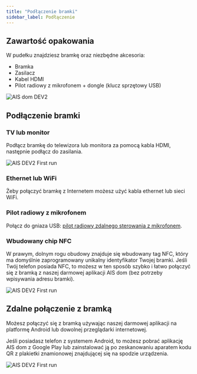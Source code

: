 ```yaml
---
title: "Podłączenie bramki"
sidebar_label: Podłączenie
---
```


## Zawartość opakowania

W pudełku znajdziesz bramkę oraz niezbędne akcesoria:

 * Bramka
 * Zasilacz
 * Kabel HDMI
 * Pilot radiowy z mikrofonem + dongle (klucz sprzętowy USB)

![AIS dom DEV2](/img/en/bramka/bramka_full.jpg)


## Podłączenie bramki

### TV lub monitor

Podłącz bramkę do telewizora lub monitora za pomocą kabla HDMI, następnie podłącz do zasilania.


![AIS DEV2 First run](/img/en/bramka/first_run_2_1.jpeg)

### Ethernet lub WiFi

Żeby połączyć bramkę z Internetem możesz użyć kabla ethernet lub sieci WiFi.


### Pilot radiowy z mikrofonem

Połącz do gniaza USB: [pilot radiowy zdalnego sterowania z mikrofonem](/docs/ais_remote_index).


### Wbudowany chip NFC

W prawym, dolnym rogu obudowy znajduje się wbudowany tag NFC, który ma domyślnie zaprogramowany unikalny identyfikator Twojej bramki. Jeśli Twój telefon posiada NFC, to możesz w ten sposób szybko i łatwo połączyć się z bramką z naszej darmowej aplikacji AIS dom (bez potrzeby wpisywania adresu bramki).


![AIS DEV2 First run](/img/en/bramka/first_run_3.jpeg)


## Zdalne połączenie z bramką

Możesz połączyć się z bramką używając naszej darmowej aplikacji na platformę Android lub dowolnej przeglądarki internetowej.

Jeśli posiadasz telefon z systemem Android, to możesz pobrać aplikację AIS dom z Google Play lub zainstalować ją po zeskanowaniu aparatem kodu QR z plakietki znamionowej znajdującej się na spodzie urządzenia.

![AIS DEV2 First run](/img/en/bramka/first_run_4.jpeg)
